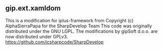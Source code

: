## gip.ext.xamldom
This is a modification for iplus-framework from Copyright (c) AlphaSierraPapa for the SharpDevelop Team
This code was originally distributed under the GNU LGPL. The modifications by gipSoft d.o.o. are now distributed under GPLv3.
https://github.com/icsharpcode/SharpDevelop